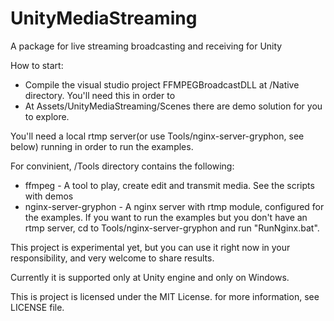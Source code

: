 # UnityMediaStreaming
A package for live streaming broadcasting and receiving for Unity

How to start:

* Compile the visual studio project FFMPEGBroadcastDLL at /Native directory. You'll need this in order to 
* At Assets/UnityMediaStreaming/Scenes there are demo solution for you to explore.

You'll need a local rtmp server(or use Tools/nginx-server-gryphon, see below) running in order to run the examples.

For convinient, /Tools directory contains the following:
* ffmpeg - A tool to play, create edit and transmit media. See the scripts with demos
* nginx-server-gryphon - A nginx server with rtmp module, configured for the examples. If you want to run the examples but you don't have an rtmp server, cd to Tools/nginx-server-gryphon and run "RunNginx.bat".

This project is experimental yet, but you can use it right now in your responsibility, and very welcome to share results.

Currently it is supported only at Unity engine and only on Windows.

This is project is licensed under the MIT License. for more information, see LICENSE file.
